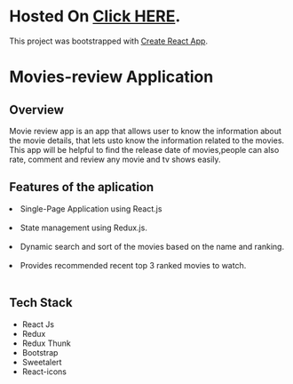 # Hosted On [Click HERE](https://movies-review-application3.netlify.app/).

This project was bootstrapped with [Create React App](https://github.com/facebook/create-react-app).

<h1>Movies-review Application</h1>
<h2>Overview</h2>
<p>Movie review app is an app that allows user to know the information about the movie details, that lets usto know the information related to the movies. This app will be helpful to find the release date of movies,people can also rate, comment and review any movie and tv shows easily.</p>

<h2>Features of the aplication</h2>
<li>Single-Page Application using React.js</li>
</br>

<li>State management using Redux.js.</li>
</br>

<li>Dynamic search and sort of the movies based on the name and ranking.</li>
</br>

<li>Provides recommended recent top 3 ranked movies to watch.</li>
</br>

<h2> Tech Stack </h2>
<ul>
    <li>React Js</li>
    <li>Redux</li>
    <li>Redux Thunk</li>
    <li>Bootstrap</li>
    <li>Sweetalert</li>
    <li>React-icons</li>
</ul>
